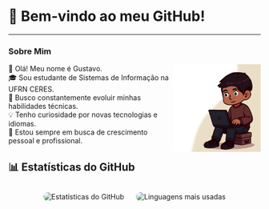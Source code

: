 # 🌟 Bem-vindo ao meu GitHub!
___
### Sobre Mim  
<img align="right" alt="Imagem do Gustavo" src="img/img2.png" width="175" height="auto"/>
👋 Olá! Meu nome é Gustavo.<br>
🎓 Sou estudante de Sistemas de Informação na UFRN CERES.<br>
🌱 Busco constantemente evoluir minhas habilidades técnicas.<br>
💡 Tenho curiosidade por novas tecnologias e idiomas.<br>
🚀 Estou sempre em busca de crescimento pessoal e profissional.

## 📊 Estatísticas do GitHub  

<div align="center" style="margin: 20px 0;">
  <img 
    src="https://github-readme-stats.vercel.app/api?username=Gustavo-DSC&show_icons=true&theme=radical&hide_title=false&include_all_commits=true&count_private=true&custom_title=Minhas%20Estatísticas!" 
    alt="Estatísticas do GitHub" 
    width="400" 
    style="border-radius: 10px; margin: 10px;"
  />
  <img 
    src="https://github-readme-stats.vercel.app/api/top-langs/?username=Gustavo-DSC&layout=compact&theme=radical&hide=html&langs_count=6" 
    alt="Linguagens mais usadas" 
    width="400"
    style="border-radius: 10px; margin: 10px;"
  />
</div>
